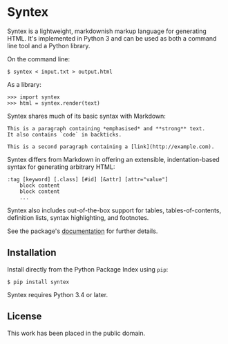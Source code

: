 
# Syntex

Syntex is a lightweight, markdownish markup language for generating HTML. It's implemented in Python 3 and can be used as both a command line tool and a Python library.

On the command line:

    $ syntex < input.txt > output.html

As a library:

    >>> import syntex
    >>> html = syntex.render(text)

Syntex shares much of its basic syntax with Markdown:

    This is a paragraph containing *emphasised* and **strong** text.
    It also contains `code` in backticks.

    This is a second paragraph containing a [link](http://example.com).

Syntex differs from Markdown in offering an extensible, indentation-based syntax for generating arbitrary HTML:

    :tag [keyword] [.class] [#id] [&attr] [attr="value"]
        block content
        block content
        ...

Syntex also includes out-of-the-box support for tables, tables-of-contents, definition lists, syntax highlighting, and footnotes.

See the package's [documentation](http://mulholland.xyz/docs/syntex/) for further details.


## Installation

Install directly from the Python Package Index using `pip`:

    $ pip install syntex

Syntex requires Python 3.4 or later.


## License

This work has been placed in the public domain.
